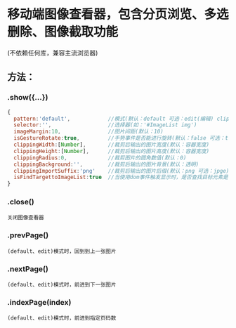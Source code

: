 # 移动端图像查看器，包含分页浏览、多选删除、图像截取功能
(不依赖任何库，兼容主流浏览器)

方法：
--------------------------------------
### .show({...}) 
```javascript
{
  pattern:'default',            //模式(默认：default 可选：edit(编辑) clipping(剪裁))
  selector:'',                  //选择器(如：'#ImageList img')
  imageMargin:10,               //图片间距(默认：10)
  isGestureRotate:true,         //手势事件是否能进行旋转(默认：false 可选：true)
  clippingWidth:[Number],       //裁剪后输出的图片宽度(默认：容器宽度)
  clippingHeight:[Number],      //裁剪后输出的图片高度(默认：容器宽度)
  clippingRadius:0,             //裁剪图片的圆角数值(默认：0)
  clippingBackground:'',        //裁剪后输出的图片背景(默认：透明)
  clippingImportSuffix:'png'    //裁剪后输出的图片后缀(默认：png 可选：jpge)
  isFindTargettoImageList:true  //当使用dom事件触发显示时，是否查找目标元素是否存在于图片列表中
}
```
### .close()
`关闭图像查看器`

### .prevPage()
`(default、edit)模式时，回到到上一张图片`

### .nextPage()
`(default、edit)模式时，前进到下一张图片`

### .indexPage(index)
`(default、edit)模式时，前进到指定页码数`
